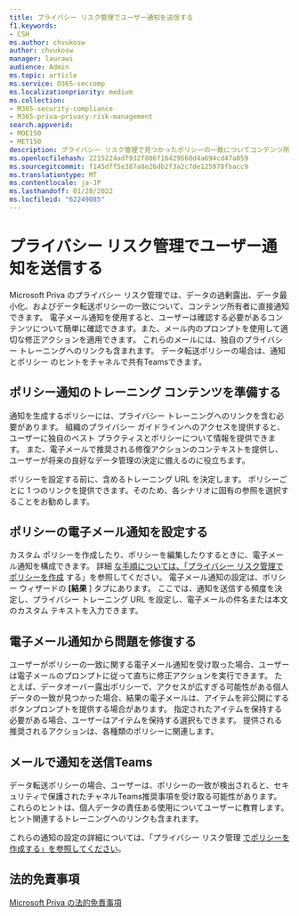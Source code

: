 ```yaml
---
title: プライバシー リスク管理でユーザー通知を送信する
f1.keywords:
- CSH
ms.author: chvukosw
author: chvukosw
manager: laurawi
audience: Admin
ms.topic: article
ms.service: O365-seccomp
ms.localizationpriority: medium
ms.collection:
- M365-security-compliance
- M365-priva-privacy-risk-management
search.appverid:
- MOE150
- MET150
description: プライバシー リスク管理で見つかったポリシーの一致についてコンテンツ所有者に通知する方法と、これらの電子メール通知を使用して問題を修復する方法について説明します。
ms.openlocfilehash: 2215224adf932f806f16429560d4a694cd47a859
ms.sourcegitcommit: f145dff5e387a8e26db2f3a2c7de125978fbacc9
ms.translationtype: MT
ms.contentlocale: ja-JP
ms.lasthandoff: 01/28/2022
ms.locfileid: "62249085"
---
```

# <a name="send-user-notifications-in-privacy-risk-management"></a>プライバシー リスク管理でユーザー通知を送信する

Microsoft Priva のプライバシー リスク管理では、データの過剰露出、データ最小化、およびデータ転送ポリシーの一致について、コンテンツ所有者に直接通知できます。 電子メール通知を使用すると、ユーザーは確認する必要があるコンテンツについて簡単に確認できます。また、メール内のプロンプトを使用して適切な修正アクションを適用できます。 これらのメールには、独自のプライバシー トレーニングへのリンクも含まれます。 データ転送ポリシーの場合は、通知とポリシー のヒントをチャネルで共有Teamsできます。

## <a name="prepare-training-content-for-policy-notifications"></a>ポリシー通知のトレーニング コンテンツを準備する

通知を生成するポリシーには、プライバシー トレーニングへのリンクを含む必要があります。 組織のプライバシー ガイドラインへのアクセスを提供すると、ユーザーに独自のベスト プラクティスとポリシーについて情報を提供できます。 また、電子メールで推奨される修復アクションのコンテキストを提供し、ユーザーが将来の良好なデータ管理の決定に備えるのに役立ちます。

ポリシーを設定する前に、含めるトレーニング URL を決定します。 ポリシーごとに 1 つのリンクを提供できます。そのため、各シナリオに固有の参照を選択することをお勧めします。

## <a name="set-up-email-notifications-for-policies"></a>ポリシーの電子メール通知を設定する

カスタム ポリシーを作成したり、ポリシーを編集したりするときに、電子メール通知を構成できます。 詳細 [な手順については、「プライバシー リスク管理でポリシーを作成](risk-management-policies.md) する」を参照してください。 電子メール通知の設定は、ポリシー ウィザードの **[結果** ] タブにあります。 ここでは、通知を送信する頻度を決定し、プライバシー トレーニング URL を設定し、電子メールの件名または本文のカスタム テキストを入力できます。

## <a name="remediate-issues-from-email-notifications"></a>電子メール通知から問題を修復する

ユーザーがポリシーの一致に関する電子メール通知を受け取った場合、ユーザーは電子メールのプロンプトに従って直ちに修正アクションを実行できます。 たとえば、データオーバー露出ポリシーで、アクセスが広すぎる可能性がある個人データの一致が見つかった場合、結果の電子メールは、アイテムを非公開にするボタンプロンプトを提供する場合があります。 指定されたアイテムを保持する必要がある場合、ユーザーはアイテムを保持する選択もできます。 提供される推奨されるアクションは、各種類のポリシーに関連します。

## <a name="send-notifications-in-teams"></a>メールで通知を送信Teams

データ転送ポリシーの場合、ユーザーは、ポリシーの一致が検出されると、セキュリティで保護されたチャネルTeams推奨事項を受け取る可能性があります。 これらのヒントは、個人データの責任ある使用についてユーザーに教育します。 ヒント関連するトレーニングへのリンクも含まれます。

これらの通知の設定の詳細については、「プライバシー リスク管理 [でポリシーを作成する」を参照してください](risk-management-policies.md#set-user-email-notifications)。

## <a name="legal-disclaimer"></a>法的免責事項

[Microsoft Priva の法的免責事項](priva-disclaimer.md)
